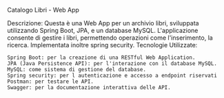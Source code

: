 Catalogo Libri - Web App

Descrizione: Questa è una Web App per un archivio libri, sviluppata utilizzando Spring Boot, JPA, e un database MySQL. L'applicazione consente di gestire i libri, permettendo operazioni come l'inserimento, la ricerca. Implementata inoltre spring security.
Tecnologie Utilizzate:

    Spring Boot: per la creazione di una RESTful Web Application.
    JPA (Java Persistence API): per l'interazione con il database MySQL.
    MySQL: come sistema di gestione del database.
    Spring security: per l autenticazione e accesso a endpoint riservati
    Postman: per testare le API.
    Swagger: per la documentazione interattiva delle API.
